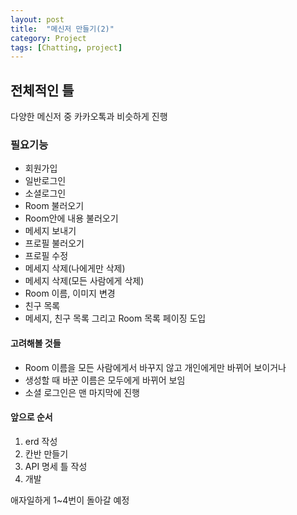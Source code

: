 ```yaml
---
layout: post
title:  "메신저 만들기(2)"
category: Project
tags: [Chatting, project]
---
```


## 전체적인 틀
다양한 메신저 중 카카오톡과 비슷하게 진행

### 필요기능
- 회원가입
- 일반로그인
- 소셜로그인
- Room 불러오기
- Room안에 내용 불러오기
- 메세지 보내기
- 프로필 불러오기
- 프로필 수정
- 메세지 삭제(나에게만 삭제)
- 메세지 삭제(모든 사람에게 삭제)
- Room 이름, 이미지 변경 
- 친구 목록
- 메세지, 친구 목록 그리고 Room 목록 페이징 도입

#### 고려해볼 것들
- Room 이름을 모든 사람에게서 바꾸지 않고 개인에게만 바뀌어 보이거나
- 생성할 때 바꾼 이름은 모두에게 바뀌어 보임
- 소셜 로그인은 맨 마지막에 진행

#### 앞으로 순서
1. erd 작성
2. 칸반 만들기
3. API 명세 틀 작성
4. 개발

애자일하게 1~4번이 돌아갈 예정